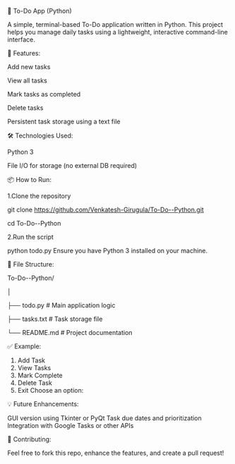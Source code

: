 📝 To-Do App (Python)

A simple, terminal-based To-Do application written in Python. This project helps you manage daily tasks using a lightweight, interactive command-line interface.

🚀 Features:

Add new tasks

View all tasks

Mark tasks as completed

Delete tasks

Persistent task storage using a text file

🛠️ Technologies Used:

Python 3

File I/O for storage (no external DB required)

📦 How to Run:

1.Clone the repository

git clone https://github.com/Venkatesh-Girugula/To-Do--Python.git

cd To-Do--Python

2.Run the script

python todo.py
Ensure you have Python 3 installed on your machine.

📁 File Structure:

To-Do--Python/

│

├── todo.py          # Main application logic

├── tasks.txt        # Task storage file

└── README.md        # Project documentation

✅ Example:

1. Add Task
2. View Tasks
3. Mark Complete
4. Delete Task
5. Exit 
Choose an option:

💡 Future Enhancements:

GUI version using Tkinter or PyQt
Task due dates and prioritization
Integration with Google Tasks or other APIs

🤝 Contributing:

Feel free to fork this repo, enhance the features, and create a pull request!
